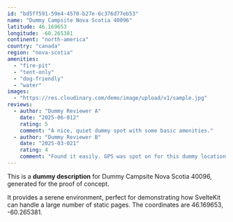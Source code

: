 ```yaml
---
id: "bd5ff591-59e4-4570-b27e-6c376d77eb53"
name: "Dummy Campsite Nova Scotia 40096"
latitude: 46.169653
longitude: -60.265381
continent: "north-america"
country: "canada"
region: "nova-scotia"
amenities:
  - "fire-pit"
  - "tent-only"
  - "dog-friendly"
  - "water"
images:
  - "https://res.cloudinary.com/demo/image/upload/v1/sample.jpg"
reviews:
  - author: "Dummy Reviewer A"
    date: "2025-06-012"
    rating: 5
    comment: "A nice, quiet dummy spot with some basic amenities."
  - author: "Dummy Reviewer B"
    date: "2025-03-021"
    rating: 4
    comment: "Found it easily. GPS was spot on for this dummy location."
---
```


This is a **dummy description** for Dummy Campsite Nova Scotia 40096, generated for the proof of concept.

It provides a serene environment, perfect for demonstrating how SvelteKit can handle a large number of static pages. The coordinates are 46.169653, -60.265381.
